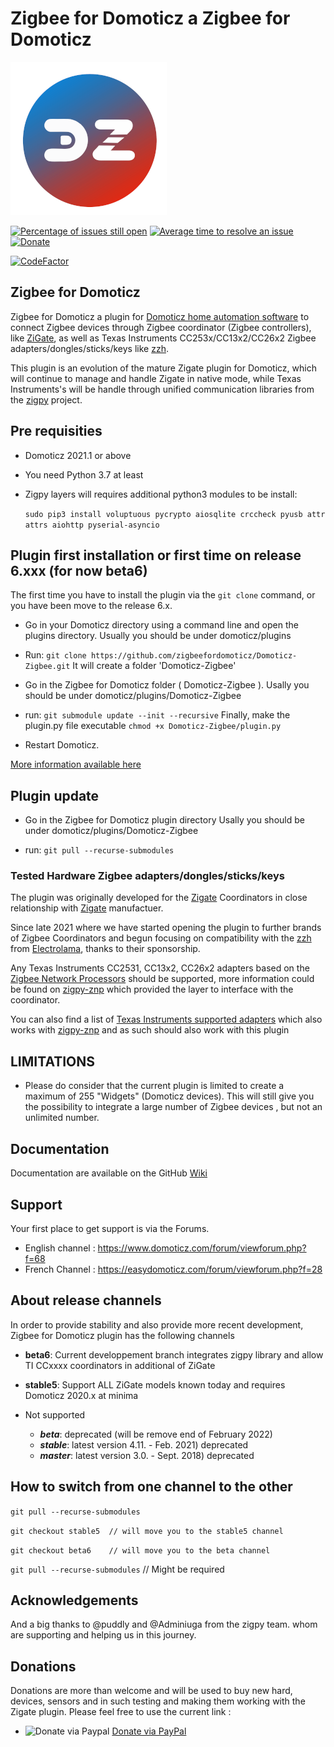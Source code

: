 # Zigbee for Domoticz a Zigbee for Domoticz

![Zigbee for Domoticz](https://github.com/zigbeefordomoticz/Domoticz-Zigbee/blob/beta6/images/Z4D-200.png )

[![Percentage of issues still open](http://isitmaintained.com/badge/open/zigbeefordomoticz/Domoticz-Zigbee.svg)](http://isitmaintained.com/project/zigbeefordomoticz/Domoticz-Zigbee "Percentage of issues still open")
[![Average time to resolve an issue](http://isitmaintained.com/badge/resolution/zigbeefordomoticz/Domoticz-Zigbee.svg)](http://isitmaintained.com/project/zigbeefordomoticz/Domoticz-Zigbee "Average time to resolve an issue")
[![Donate](https://img.shields.io/badge/Donate-PayPal-green.svg)](https://paypal.me/pipiche "Donate via PayPal")

[![CodeFactor](https://www.codefactor.io/repository/github/zigbeefordomoticz/domoticz-zigbee/badge/beta6)](https://www.codefactor.io/repository/github/zigbeefordomoticz/domoticz-zigbee/overview/beta6)

## Zigbee for Domoticz

Zigbee for Domoticz a plugin for [Domoticz home automation software](https://www.domoticz.com/) to connect Zigbee devices through Zigbee coordinator (Zigbee controllers), like [ZiGate](https://zigate.fr), as well as Texas Instruments CC253x/CC13x2/CC26x2 Zigbee adapters/dongles/sticks/keys like [zzh](https://electrolama.com/projects/zig-a-zig-ah/).

This plugin is an evolution of the mature Zigate plugin for Domoticz, which will continue to manage and handle Zigate in native mode, while Texas Instruments's will be handle through unified communication libraries from the [zigpy](https://github.com/zigpy/zigpy) project.

## Pre requisities

* Domoticz 2021.1 or above
* You need Python 3.7 at least
* Zigpy layers will requires additional python3 modules to be install:

  `sudo pip3 install voluptuous pycrypto aiosqlite crccheck pyusb attr attrs aiohttp pyserial-asyncio`

## Plugin first installation or first time on release 6.xxx (for now beta6)

The first time you have to install the plugin via the `git clone` command, or you have been move to the release 6.x.

* Go in your Domoticz directory using a command line and open the plugins directory.
  Usually you should be under domoticz/plugins

* Run: `git clone https://github.com/zigbeefordomoticz/Domoticz-Zigbee.git`
  It will create a folder 'Domoticz-Zigbee'

* Go in the Zigbee for Domoticz folder ( Domoticz-Zigbee ).
  Usally you should be under domoticz/plugins/Domoticz-Zigbee

* run: `git submodule update --init --recursive`
  Finally, make the plugin.py file executable `chmod +x Domoticz-Zigbee/plugin.py`

* Restart Domoticz.

[More information available here](https://github.com/zigbeefordomoticz/wiki/blob/master/fr-fr/Plugin_Version-6.md)

## Plugin update

* Go in the Zigbee for Domoticz plugin directory
  Usally you should be under domoticz/plugins/Domoticz-Zigbee
  
* run: `git pull --recurse-submodules`

### Tested Hardware Zigbee adapters/dongles/sticks/keys

The plugin was originally developed for the [Zigate](https://zigate.fr) Coordinators in close relationship with [Zigate](https://zigate.fr) manufactuer.

Since late 2021 where we have started opening the plugin to further brands of Zigbee Coordinators and begun focusing on compatibility with the [zzh](https://electrolama.com/projects/zig-a-zig-ah/) from [Electrolama](https://electrolama.com), thanks to their sponsorship.

Any Texas Instruments CC2531, CC13x2, CC26x2 adapters based on the [Zigbee Network Processors](http://dev.ti.com/tirex/content/simplelink_zigbee_sdk_plugin_2_20_00_06/docs/zigbee_user_guide/html/zigbee/introduction.html ) should be supported, more information could be found on [zigpy-znp](https://github.com/zigpy/zigpy-znp) which provided the layer to interface with the coordinator.

You can also find a list of [Texas Instruments supported adapters](https://www.zigbee2mqtt.io/guide/adapters/#recommended) which also works with [zigpy-znp](https://github.com/zigpy/zigpy-znp) and as such should also work with this plugin

## LIMITATIONS

* Please do consider that the current plugin is limited to create a maximum of 255 "Widgets" (Domoticz devices).  This will still give you the possibility to integrate a large number of Zigbee devices , but not an unlimited number.

## Documentation

Documentation are available on the GitHub [Wiki](https://github.com/zigbeefordomoticz/Domoticz-Zigate-Wiki "Wiki")

## Support

Your first place to get support is via the Forums.

* English channel : <https://www.domoticz.com/forum/viewforum.php?f=68>
* French Channel : <https://easydomoticz.com/forum/viewforum.php?f=28>

## About release channels

In order to provide stability and also provide more recent development, Zigbee for Domoticz plugin has the following channels

* **beta6**: Current developpement branch integrates zigpy library and allow TI CCxxxx coordinators in additional of ZiGate
* **stable5**: Support ALL ZiGate models known today and requires Domoticz 2020.x at minima


* Not supported
  * ***beta***: deprecated (will be remove end of February 2022)
  * ***stable***: latest version 4.11. - Feb. 2021) deprecated
  * ***master***: latest version 3.0. - Sept. 2018) deprecated


## How to switch from one channel to the other

`git pull --recurse-submodules`

`git checkout stable5  // will move you to the stable5 channel`

`git checkout beta6    // will move you to the beta channel`

`git pull --recurse-submodules` // Might be required


## Acknowledgements

And a big thanks to @puddly and @Adminiuga from the zigpy team. whom are supporting and helping us in this journey.

## Donations

Donations are more than welcome and will be used to buy new hard, devices, sensors and in such testing and making them working with the Zigate plugin. Please feel free to use the current link :

* <img src="https://www.pipiche.fr//pp.svg" width="24" height="24" alt="Donate via Paypal"/> <a href="https://paypal.me/pipiche">Donate via PayPal</a><br/>

